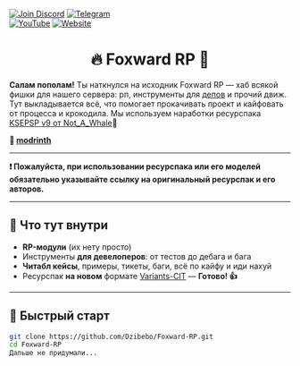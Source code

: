 [![Join Discord](https://img.shields.io/badge/discord-join-blue?logo=discord&style=for-the-badge)](https://foxward.com/discord)
[![Telegram](https://img.shields.io/badge/Telegram-Join-blue?logo=telegram&logoColor=white&style=for-the-badge)](https://t.me/foxward_srv)  
[![YouTube](https://img.shields.io/badge/YouTube-Subscribe-red?logo=youtube&logoColor=white&style=for-the-badge)](https://youtu.be/SH8ykutRWOA?si=w4pE_DX8O4Z_tY4O&t=30)
[![Website](https://img.shields.io/badge/Website-Visit-brightgreen?logo=google-chrome&logoColor=white&style=for-the-badge)](https://dzibebo.com)

<h1 align="center">🔥 Foxward RP 🚀</h1>

**Салам пополам!** Ты наткнулся на исходник Foxward RP — хаб всякой фишки для нашего сервера: рп, инструменты для [депов](https://youtu.be/lfbU4Vo1H9M?si=11xxWy3CuGzQJJ0R) и прочий движ. Тут выкладывается всё, что помогает прокачивать проект и кайфовать от процесса и крокодила. Мы используем наработки ресурспака [KSEPSP v9 от Not_A_Whale](https://www.planetminecraft.com/texture-pack/ksepsp-v9-optifine-cit/)🍬 

**🍷 [modrinth](https://modrinth.com/resourcepack/foxward-rp)**

---

**❗ Пожалуйста, при использовании ресурспака или его моделей обязательно указывайте ссылку на оригинальный ресурспак и его авторов.**

---

## 🎯 Что тут внутри

- **RP-модули** (их нету просто)
- Инструменты **для девелоперов**: от тестов до дебага и бага
- **Читабл кейсы**, примеры, тикеты, баги, всё по кайфу и иди нахуй
- Ресурспак **на новом** формате [Variants-CIT](https://modrinth.com/mod/variants-cit) — **Готово! 👍**
---

## 🚦 Быстрый старт

```bash
git clone https://github.com/Dzibebo/Foxward-RP.git
cd Foxward-RP
Дальше не придумали...
